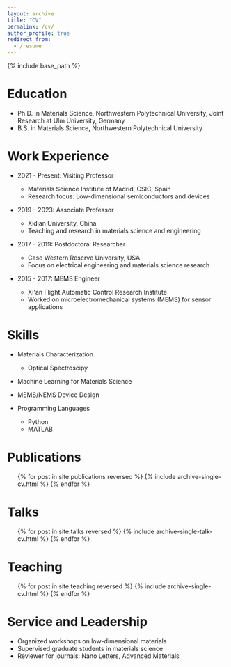 ```yaml
---
layout: archive
title: "CV"
permalink: /cv/
author_profile: true
redirect_from:
  - /resume
---
```


{% include base_path %}

Education
======
* Ph.D. in Materials Science, Northwestern Polytechnical University, Joint Research at Ulm University, Germany
* B.S. in Materials Science, Northwestern Polytechnical University

Work Experience
======
* 2021 - Present: Visiting Professor
  * Materials Science Institute of Madrid, CSIC, Spain
  * Research focus: Low-dimensional semiconductors and devices

* 2019 - 2023: Associate Professor
  * Xidian University, China
  * Teaching and research in materials science and engineering

* 2017 - 2019: Postdoctoral Researcher
  * Case Western Reserve University, USA
  * Focus on electrical engineering and materials science research

* 2015 - 2017: MEMS Engineer
  * Xi'an Flight Automatic Control Research Institute
  * Worked on microelectromechanical systems (MEMS) for sensor applications

Skills
======
* Materials Characterization
  * Optical Spectroscipy

* Machine Learning for Materials Science
* MEMS/NEMS Device Design
* Programming Languages
  * Python
  * MATLAB

Publications
======
  <ul>{% for post in site.publications reversed %}
    {% include archive-single-cv.html %}
  {% endfor %}</ul>

Talks
======
  <ul>{% for post in site.talks reversed %}
    {% include archive-single-talk-cv.html  %}
  {% endfor %}</ul>

Teaching
======
  <ul>{% for post in site.teaching reversed %}
    {% include archive-single-cv.html %}
  {% endfor %}</ul>

Service and Leadership
======
* Organized workshops on low-dimensional materials
* Supervised graduate students in materials science
* Reviewer for journals: Nano Letters, Advanced Materials
